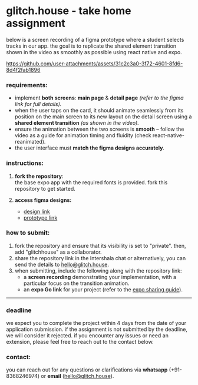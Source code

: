 # glitch.house - take home assignment

below is a screen recording of a figma prototype where a student selects tracks in our app. the goal is to replicate the shared element transition shown in the video as smoothly as possible using react native and expo.

https://github.com/user-attachments/assets/31c2c3a0-3f72-4601-8fd6-8d4f2fab1896


### **requirements:**

- implement **both screens**: **main page** & **detail page** *(refer to the figma link for full details).*  
- when the user taps on the card, it should animate seamlessly from its position on the main screen to its new layout on the detail screen using a **shared element transition** *(as shown in the video).*  
- ensure the animation between the two screens is **smooth** – follow the video as a guide for animation timing and fluidity (check react-native-reanimated).  
- the user interface must **match the figma designs accurately**.


### **instructions:**

1. **fork the repository**:  
   the base expo app with the required fonts is provided. fork this repository to get started.

2. **access figma designs:**  
   - [design link](https://www.figma.com/design/dOlm8w2Rirwe6ShzdV5bGd/glitch.house-%3C%3E-front-end-project?node-id=0-1&t=0jDJo48fHJAu8003-1)  
   - [prototype link](https://www.figma.com/proto/dOlm8w2Rirwe6ShzdV5bGd/glitch.house-%3C%3E-front-end-project?page-id=&node-id=0-1362&t=Sya0EtG3NJA1GN4z-1)

### **how to submit:**

1. fork the repository and ensure that its visibility is set to "private". then, add "glitchhouse" as a collaborator.
2. share the repository link in the Intershala chat or alternatively, you can send the details to hello@glitch.house.
3. when submitting, include the following along with the repository link:
   - a **screen recording** demonstrating your implementation, with a particular focus on the transition animation.
   - an **expo Go link** for your project (refer to the [expo sharing guide](https://docs.expo.dev/develop/development-builds/share-with-your-team/)).

---

### deadline

we expect you to complete the project within 4 days from the date of your application submission. if the assignment is not submitted by the deadline, we will consider it rejected. if you encounter any issues or need an extension, please feel free to reach out to the contact below.

### **contact:**

you can reach out for any questions or clarifications via **whatsapp** (+91-8368246974) or **email** (hello@glitch.house).

